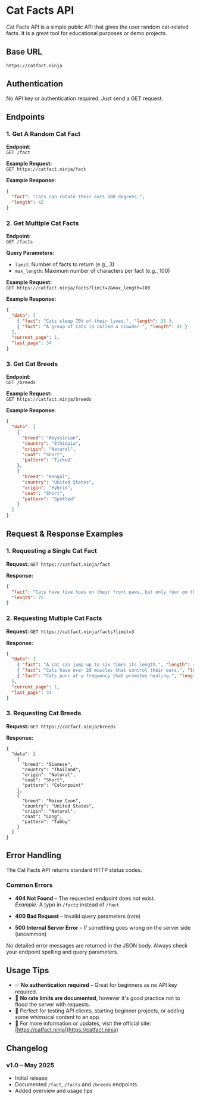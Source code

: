 # Cat Facts API

Cat Facts API is a simple public API that gives the user random cat-related facts. It is a great tool for educational purposes or demo projects.

## Base URL

`https://catfact.ninja`

## Authentication

No API key or authentication required. Just send a GET request.


## Endpoints

### 1. Get A Random Cat Fact

**Endpoint:**  
`GET /fact`

**Example Request:**  
`GET https://catfact.ninja/fact`

**Example Response:**

```json
{
  "fact": "Cats can rotate their ears 180 degrees.",
  "length": 42
}
```

### 2. Get Multiple Cat Facts

**Endpoint:**  
`GET /facts`

**Query Parameters:**
- `limit`: Number of facts to return (e.g., 3)
- `max_length`: Maximum number of characters per fact (e.g., 100)

**Example Request:**  
`GET https://catfact.ninja/facts?limit=2&max_length=100`

**Example Response:**

```json
{
  "data": [
    { "fact": "Cats sleep 70% of their lives.", "length": 35 },
    { "fact": "A group of cats is called a clowder.", "length": 41 }
  ],
  "current_page": 1,
  "last_page": 34
}
```

### 3. Get Cat Breeds

**Endpoint:**  
`GET /breeds`

**Example Request:**  
`GET https://catfact.ninja/breeds`

**Example Response:**

```json
{
  "data": [
    {
      "breed": "Abyssinian",
      "country": "Ethiopia",
      "origin": "Natural",
      "coat": "Short",
      "pattern": "Ticked"
    },
    {
      "breed": "Bengal",
      "country": "United States",
      "origin": "Hybrid",
      "coat": "Short",
      "pattern": "Spotted"
    }
  ]
}
```

## Request & Response Examples

### 1. Requesting a Single Cat Fact

**Request:**
`GET https://catfact.ninja/fact`

**Response:**

```json
{
  "fact": "Cats have five toes on their front paws, but only four on the back ones.",
  "length": 75
}
```
### 2. Requesting Multiple Cat Facts

**Request:**
`GET https://catfact.ninja/facts?limit=3`

**Response:**

```json
{
  "data": [
    { "fact": "A cat can jump up to six times its length.", "length": 45 },
    { "fact": "Cats have over 20 muscles that control their ears.", "length": 53 },
    { "fact": "Cats purr at a frequency that promotes healing.", "length": 49 }
  ],
  "current_page": 1,
  "last_page": 34
}
```

### 3. Requesting Cat Breeds

**Request:** 
`GET https://catfact.ninja/breeds`

**Response:**

```
{
  "data": [
    {
      "breed": "Siamese",
      "country": "Thailand",
      "origin": "Natural",
      "coat": "Short",
      "pattern": "Colorpoint"
    },
    {
      "breed": "Maine Coon",
      "country": "United States",
      "origin": "Natural",
      "coat": "Long",
      "pattern": "Tabby"
    }
  ]
}
```
## Error Handling

The Cat Facts API returns standard HTTP status codes.

### Common Errors

- **404 Not Found** – The requested endpoint does not exist.  
  _Example:_ A typo in `/factz` instead of `/fact`

- **400 Bad Request** – Invalid query parameters (rare)

- **500 Internal Server Error** – If something goes wrong on the server side (uncommon)

No detailed error messages are returned in the JSON body. Always check your endpoint spelling and query parameters.

## Usage Tips
- ✅ **No authentication required** – Great for beginners as no API key required.
- 🚫 **No rate limits are documented**, however it's good practice not to flood the server with requests.
- 🐾 Perfect for testing API clients, starting beginner projects, or adding some whimsical content to an app.
- 📄 For more information or updates, visit the official site: [https://catfact.ninja](https://catfact.ninja)

## Changelog

### v1.0 – May 2025
- Initial release
- Documented `/fact`, `/facts` and `/breeds` endpoints
- Added overview and usage tips
